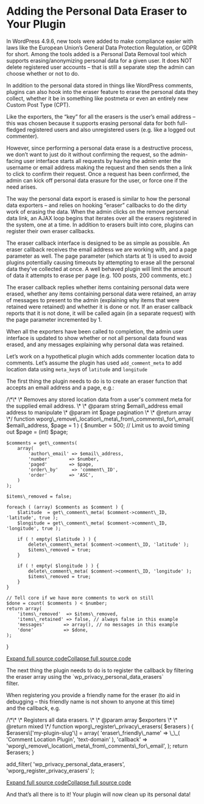 # Adding the Personal Data Eraser to Your Plugin

In WordPress 4.9.6, new tools were added to make compliance easier with laws like the European Union’s General Data Protection Regulation, or GDPR for short. Among the tools added is a Personal Data Removal tool which supports erasing/anonymizing personal data for a given user. It does NOT delete registered user accounts – that is still a separate step the admin can choose whether or not to do.

In addition to the personal data stored in things like WordPress comments, plugins can also hook into the eraser feature to erase the personal data they collect, whether it be in something like postmeta or even an entirely new Custom Post Type (CPT).

Like the exporters, the “key” for all the erasers is the user’s email address – this was chosen because it supports erasing personal data for both full-fledged registered users and also unregistered users (e.g. like a logged out commenter).

However, since performing a personal data erase is a destructive process, we don’t want to just do it without confirming the request, so the admin-facing user interface starts all requests by having the admin enter the username or email address making the request and then sends then a link to click to confirm their request. Once a request has been confirmed, the admin can kick off personal data erasure for the user, or force one if the need arises.

The way the personal data export is erased is similar to how the personal data exporters – and relies on hooking “eraser” callbacks to do the dirty work of erasing the data. When the admin clicks on the remove personal data link, an AJAX loop begins that iterates over all the erasers registered in the system, one at a time. In addition to erasers built into core, plugins can register their own eraser callbacks.

The eraser callback interface is designed to be as simple as possible. An eraser callback receives the email address we are working with, and a page parameter as well. The page parameter (which starts at 1) is used to avoid plugins potentially causing timeouts by attempting to erase all the personal data they’ve collected at once. A well behaved plugin will limit the amount of data it attempts to erase per page (e.g. 100 posts, 200 comments, etc.)

The eraser callback replies whether items containing personal data were erased, whether any items containing personal data were retained, an array of messages to present to the admin (explaining why items that were retained were retained) and whether it is done or not. If an eraser callback reports that it is not done, it will be called again (in a separate request) with the page parameter incremented by 1.

When all the exporters have been called to completion, the admin user interface is updated to show whether or not all personal data found was erased, and any messages explaining why personal data was retained.

Let’s work on a hypothetical plugin which adds commenter location data to comments. Let’s assume the plugin has used `add_comment_meta` to add location data using `meta_ke`ys of `latitude` and `longitude`

The first thing the plugin needs to do is to create an eraser function that accepts an email address and a page, e.g.:

</p>
/\*\*
 \* Removes any stored location data from a user's comment meta for the supplied email address.
 \*
 \* @param string $email\_address   email address to manipulate
 \* @param int    $page            pagination
 \*
 \* @return array
 \*/
function wporg\_remove\_location\_meta\_from\_comments\_for\_email( $email\_address, $page = 1 ) {
	$number = 500; // Limit us to avoid timing out
	$page   = (int) $page;

	$comments = get\_comments(
		array(
			'author\_email' => $email\_address,
			'number'       => $number,
			'paged'        => $page,
			'order\_by'     => 'comment\_ID',
			'order'        => 'ASC',
		)
	);

	$items\_removed = false;

	foreach ( (array) $comments as $comment ) {
		$latitude  = get\_comment\_meta( $comment->comment\_ID, 'latitude', true );
		$longitude = get\_comment\_meta( $comment->comment\_ID, 'longitude', true );

		if ( ! empty( $latitude ) ) {
			delete\_comment\_meta( $comment->comment\_ID, 'latitude' );
			$items\_removed = true;
		}

		if ( ! empty( $longitude ) ) {
			delete\_comment\_meta( $comment->comment\_ID, 'longitude' );
			$items\_removed = true;
		}
	}

	// Tell core if we have more comments to work on still
	$done = count( $comments ) < $number;
	return array(
		'items\_removed'  => $items\_removed,
		'items\_retained' => false, // always false in this example
		'messages'       => array(), // no messages in this example
		'done'           => $done,
	);
}
<p>

[Expand full source code](#)[Collapse full source code](#)

The next thing the plugin needs to do is to register the callback by filtering the eraser array using the \`wp\_privacy\_personal\_data\_erasers\`  
filter.

When registering you provide a friendly name for the eraser (to aid in debugging – this friendly name is not shown to anyone at this time)  
and the callback, e.g.

</p>
/\*\*
 \* Registers all data erasers.
 \*
 \* @param array $exporters
 \*
 \* @return mixed
 \*/
function wporg\_register\_privacy\_erasers( $erasers ) {
	$erasers\['my-plugin-slug'\] = array(
		'eraser\_friendly\_name' => \_\_( 'Comment Location Plugin', 'text-domain' ),
		'callback'             => 'wporg\_remove\_location\_meta\_from\_comments\_for\_email',
	);
	return $erasers;
}

add\_filter( 'wp\_privacy\_personal\_data\_erasers', 'wporg\_register\_privacy\_erasers' );
<p>

[Expand full source code](#)[Collapse full source code](#)

And that’s all there is to it! Your plugin will now clean up its personal data!